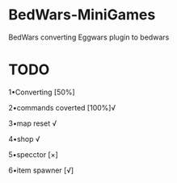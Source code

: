 # BedWars-MiniGames
BedWars converting Eggwars plugin to bedwars 
# TODO
1•Converting [50%]

2•commands coverted [100%]√

3•map reset √

4•shop √

5•specctor [×]

6•item spawner [√]
